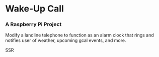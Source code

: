 # Wake-Up Call
### A Raspberry Pi Project

Modify a landline telephone to function as an alarm clock that rings and notifies user of weather, upcoming gcal events, and more.

SSR